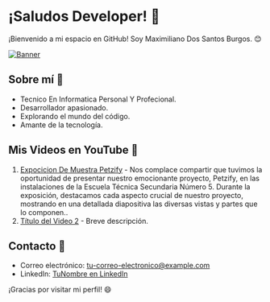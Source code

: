 # ¡Saludos Developer! 👋

¡Bienvenido a mi espacio en GitHub! Soy Maximiliano Dos Santos Burgos. 😊

[![Banner](enlace-a-tu-banner)](enlace-a-tu-perfil)

## Sobre mí 🚀

- Tecnico En Informatica Personal Y Profecional.
- Desarrollador apasionado.
- Explorando el mundo del código.
- Amante de la tecnología.

## Mis Videos en YouTube 🎥

1. [Expocicion De Muestra Petzify]([enlace-al-video-1](https://youtu.be/sd4FjQaW0-4?si=TUO17ob9NP3Eb_m9)) - Nos complace compartir que tuvimos la oportunidad de presentar nuestro emocionante proyecto, Petzify, en las instalaciones de la Escuela Técnica Secundaria Número 5. Durante la exposición, destacamos cada aspecto crucial de nuestro proyecto, mostrando en una detallada diapositiva las diversas vistas y partes que lo componen..
2. [Título del Video 2](enlace-al-video-2) - Breve descripción.

## Contacto 📧

- Correo electrónico: [tu-correo-electronico@example.com](mailto:tu-correo-electronico@example.com)
- LinkedIn: [TuNombre en LinkedIn](enlace-a-tu-linkedin)

¡Gracias por visitar mi perfil! 😄
